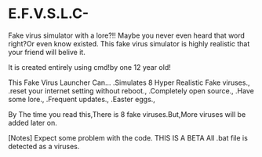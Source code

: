 # E.F.V.S.L.C-
Fake virus simulator with a lore?!! Maybe you never even heard that word right?Or even know existed.
This fake virus simulator is highly realistic that your friend will belive it.

It is created entirely using cmd!by one 12 year old!

 This Fake Virus Launcher Can...
 .Simulates 8 Hyper Realistic Fake viruses.,
 .reset your internet setting without reboot.,
 .Completely open source.,
.Have some lore.,
.Frequent updates.,
.Easter eggs.,

By The time you read this,There is 8 fake viruses.But,More viruses will be added later on.

[Notes]
Expect some problem with the code.
THIS IS A BETA
All .bat file is detected as a viruses.
